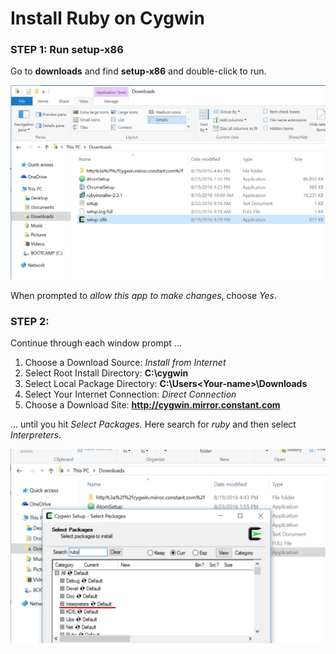 # Install Ruby on Cygwin

### STEP 1: Run **setup-x86**
Go to **downloads** and find **setup-x86** and double-click to run.

![cygwin-setup-x86.png](img/cygwin-setup-x86.png)

When prompted to _allow this app to make changes_, choose _Yes_.

### STEP 2:
Continue through each window prompt ...  

1. Choose a Download Source: _Install from Internet_
2. Select Root Install Directory: **C:\cygwin**
3. Select Local Package Directory: **C:\Users\<Your-name>\Downloads**
4. Select Your Internet Connection: _Direct Connection_
5. Choose a Download Site: **http://cygwin.mirror.constant.com**

 ... until you hit _Select Packages._ Here search for _ruby_ and then select _Interpreters_.  

 ![cygwin-choose-ruby](img/cygwin-1-interpreters.png)
